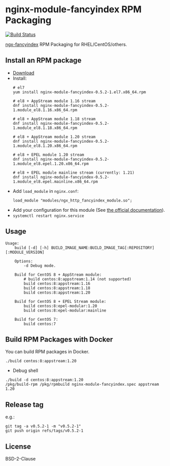 # nginx-module-fancyindex RPM Packaging

[![Build Status](https://github.com/jfut/nginx-module-fancyindex-rpm/workflows/test/badge.svg?branch=master)](https://github.com/jfut/nginx-module-fancyindex-rpm/actions?query=workflow%3Atest)

[ngx-fancyindex](https://github.com/aperezdc/ngx-fancyindex) RPM Packaging for RHEL/CentOS/others.

## Install an RPM package

- [Download](https://github.com/jfut/nginx-module-fancyindex-rpm/releases)
- Install:
    ```
    # el7
    yum install nginx-module-fancyindex-0.5.2-1.el7.x86_64.rpm
    
    # el8 + AppStream module 1.16 stream
    dnf install nginx-module-fancyindex-0.5.2-1.module_el8.1.16.x86_64.rpm

    # el8 + AppStream module 1.18 stream
    dnf install nginx-module-fancyindex-0.5.2-1.module_el8.1.18.x86_64.rpm

    # el8 + AppStream module 1.20 stream
    dnf install nginx-module-fancyindex-0.5.2-1.module_el8.1.20.x86_64.rpm
    
    # el8 + EPEL module 1.20 stream
    dnf install nginx-module-fancyindex-0.5.2-1.module_el8.epel.1.20.x86_64.rpm

    # el8 + EPEL module mainline stream (currently: 1.21)
    dnf install nginx-module-fancyindex-0.5.2-1.module_el8.epel.mainline.x86_64.rpm
    ```
- Add `load_module` in `nginx.conf`:
    ```
    load_module "modules/ngx_http_fancyindex_module.so";
    ```
- Add your configuration for this module (See [the official documentation](https://github.com/aperezdc/ngx-fancyindex)).
- `systemctl restart nginx.service`

## Usage

```
Usage:
    build [-d] [-h] BUILD_IMAGE_NAME:BUILD_IMAGE_TAG[:REPOSITORY][:MODULE_VERSION]

    Options:
        -d Debug mode.

    Build for CentOS 8 + AppStream module:
        # build centos:8:appstream:1.14 (not supported)
        build centos:8:appstream:1.16
        build centos:8:appstream:1.18
        build centos:8:appstream:1.20

    Build for CentOS 8 + EPEL Stream module:
        build centos:8:epel-modular:1.20
        build centos:8:epel-modular:mainline

    Build for CentOS 7:
        build centos:7
```

## Build RPM Packages with Docker

You can build RPM packages in Docker.

```
./build centos:8:appstream:1.20
```

- Debug shell

```
./build -d centos:8:appstream:1.20
/pkg/build-rpm /pkg/rpmbuild nginx-module-fancyindex.spec appstream 1.20
```

## Release tag

e.g.:

```
git tag -a v0.5.2-1 -m "v0.5.2-1"
git push origin refs/tags/v0.5.2-1
```

## License

BSD-2-Clause

